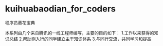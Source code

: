 # kuihuabaodian_for_coders
程序员葵花宝典

本系列由几个来自腾讯的一线工程师编写，主要的目的如下：
1.工作以来获得的知识总结
2.帮助刚入行的同学建立主干知识体系
3.与同行交流，共同学习和提高
